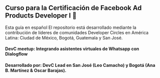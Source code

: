 ## Curso para la Certificación de Facebook Ad Products Developer I 🤖 
Esta guía en español El repositorio está desarrollado mediante la contribución de líderes de comunidades Developer Circles en América Latina: Ciudad de México, Bogotá, Guatemala y San José. 
#### DevC meetup: Integrando asistentes virtuales de Whatsapp con Dialogflow
#### Desarrollado por: DevC Lead en San José (Leo Camacho) y Bogotá (Ana B. Martínez & Oscar Barajas). 

